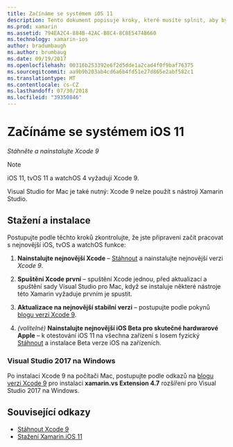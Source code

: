 ```yaml
---
title: Začínáme se systémem iOS 11
description: Tento dokument popisuje kroky, které musíte splnit, aby bylo možné začít s vývojem aplikací pro iOS 11. Popisuje, jak stáhnout Xcode a aktualizaci sady Visual Studio 2017.
ms.prod: xamarin
ms.assetid: 794EA2C4-884B-42AC-B8C4-8C8E5474B660
ms.technology: xamarin-ios
author: bradumbaugh
ms.author: brumbaug
ms.date: 09/19/2017
ms.openlocfilehash: 00316b253392e6f2d5dde1a2cad4f0f9baf76375
ms.sourcegitcommit: aa9b9b203ab4cd6a6b4fd51e27d865e2abf582c1
ms.translationtype: MT
ms.contentlocale: cs-CZ
ms.lasthandoff: 07/30/2018
ms.locfileid: "39350846"
---
```

# <a name="getting-started-with-ios-11"></a>Začínáme se systémem iOS 11

_Stáhněte a nainstalujte Xcode 9_

> [!NOTE]
> iOS 11, tvOS 11 a watchOS 4 vyžadují Xcode 9.
>
> Visual Studio for Mac je také nutný: Xcode 9 nelze použít s nástroji Xamarin Studio.

## <a name="download-and-install"></a>Stažení a instalace

Postupujte podle těchto kroků zkontrolujte, že jste připraveni začít pracovat s nejnovější iOS, tvOS a watchOS funkce:

1. **Nainstalujte nejnovější Xcode** – [Stáhnout](https://developer.apple.com/download/) a nainstalujte nejnovější verzi _Xcode 9_.

2. **Spuštění Xcode první** – spuštění Xcode jednou, před aktualizací a spuštění sady Visual Studio pro Mac, když se instaluje některé nástroje této Xamarin vyžaduje prvním je spustit.

3. **Aktualizace na nejnovější stabilní verzi** – postupujte podle pokynů [blogu verzi Xcode 9](https://releases.xamarin.com/stable-release-15-3-5-with-xcode-9-support/).

4. _(volitelné)_  **Nainstalujte nejnovější iOS Beta pro skutečné hardwarové Apple** – k otestování iOS 11 na všechna zařízení s Iosem fyzický [Stáhnout](https://developer.apple.com/download/) a instalace Beta verze iOS na zařízeních.


### <a name="visual-studio-2017-on-windows"></a>Visual Studio 2017 na Windows

Po instalaci Xcode 9 na počítači Mac, postupujte podle odkazů na [blogu verzi Xcode 9](https://releases.xamarin.com/stable-release-15-3-5-with-xcode-9-support/) pro instalaci **xamarin.vs Extension 4.7** rozšíření pro Visual Studio 2017 na Windows.


## <a name="related-links"></a>Související odkazy

- [Stáhnout Xcode 9](https://developer.apple.com/download/)
- [Stažení Xamarin.iOS 11](https://releases.xamarin.com/stable-release-15-3-5-with-xcode-9-support/)
